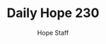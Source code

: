 ---
image: /assets/img/daily-hope-default-artwork.png
title: Daily Hope 230
number: 230
categories:
  - Daily Hope
author: Hope Staff
notes: Daily Hope 230
embed: >-
  <iframe src="https://open.spotify.com/embed/episode/1smu2pJlBoTNzUDTrzzvfx?utm_source=generator" width="400px" height="102px" frameborder=“0" scrolling=“no”></iframe>
---